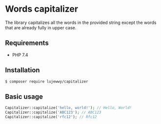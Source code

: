 # Words capitalizer

The library capitalizes all the words in the provided string except the words that are already fully in upper case.

## Requirements

- PHP 7.4

## Installation

```bash
$ composer require lujewwy/capitalizer
```

## Basic usage

```php
Capitalizer::capitalize('hello, world!'); // Hello, World!
Capitalizer::capitalize('ABC123'); // ABC123
Capitalizer::capitalize('rfc12'); // Rfc12
```
